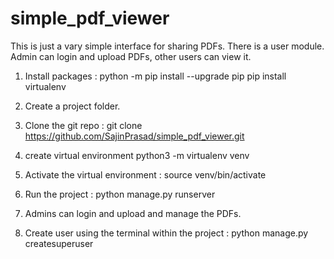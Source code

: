 # simple_pdf_viewer
This is just a vary simple interface for sharing PDFs. There is a user module. Admin can login and upload PDFs, other users can view it.

1. Install packages :
python -m pip install --upgrade pip
pip install virtualenv

3. Create a project folder. 
4. Clone the git repo : 
   git clone https://github.com/SajinPrasad/simple_pdf_viewer.git

5. create virtual environment
python3 -m virtualenv venv
7. Activate the virtual environment : 
   source venv/bin/activate

8. Run the project : 
   python manage.py runserver

9. Admins can login and upload and manage the PDFs.
10. Create user using the terminal within the project : 
   python manage.py createsuperuser


